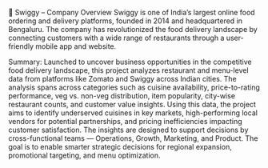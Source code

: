 🏢 Swiggy – Company Overview
Swiggy is one of India’s largest online food ordering and delivery platforms, founded in 2014 and headquartered in Bengaluru. The company has revolutionized the food delivery landscape by connecting customers with a wide range of restaurants through a user-friendly mobile app and website.

Summary:
Launched to uncover business opportunities in the competitive food delivery landscape, this project analyzes restaurant and menu-level data from platforms like Zomato and Swiggy across Indian cities. The analysis spans across categories such as cuisine availability, price-to-rating performance, veg vs. non-veg distribution, item popularity, city-wise restaurant counts, and customer value insights. Using this data, the project aims to identify underserved cuisines in key markets, high-performing local vendors for potential partnerships, and pricing inefficiencies impacting customer satisfaction. The insights are designed to support decisions by cross-functional teams — Operations, Growth, Marketing, and Product. The goal is to enable smarter strategic decisions for regional expansion, promotional targeting, and menu optimization.
